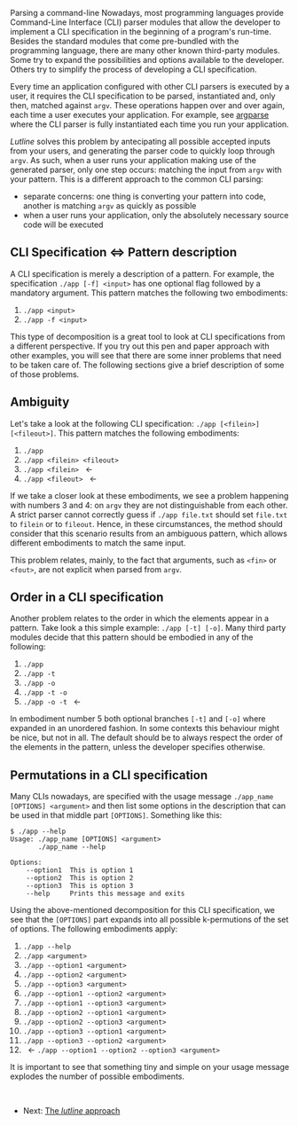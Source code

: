 Parsing a command-line
Nowadays, most programming languages provide Command-Line Interface (CLI)
parser modules that allow the developer to implement a CLI specification
in the beginning of a program's run-time. Besides the standard modules
that come pre-bundled with the programming language, there are many other
known third-party modules. Some try to expand the possibilities and options
available to the developer. Others try to simplify the process of
developing a CLI specification.

Every time an application configured with other CLI parsers is executed by a
user, it requires the CLI specification to be parsed, instantiated and, only
then, matched against `argv`. These operations happen over and over again,
each time a user executes your application. For example, see
[argparse](http://docs.python.org/3/library/argparse.html) where the CLI
parser is fully instantiated each time you run your application.

*Lutline* solves this problem by antecipating all possible accepted inputs
from your users, and generating the parser code to quickly loop through
`argv`. As such, when a user runs your application making use of the
generated parser, only one step occurs: matching the input from `argv` with
your pattern. This is a different approach to the common CLI parsing:

* separate concerns: one thing is converting your pattern into code, another is
  matching `argv` as quickly as possible
* when a user runs your application, only the absolutely necessary source
  code will be executed

## CLI Specification &hArr; Pattern description

A CLI specification is merely a description of a pattern. For example, the
specification `./app [-f] <input>` has one optional flag followed by a
mandatory argument. This pattern matches the following two embodiments:

1. `./app <input>`
2. `./app -f <input>`

This type of decomposition is a great tool to look at CLI specifications
from a different perspective. If you try out this pen and paper approach
with other examples, you will see that there are some inner problems that
need to be taken care of. The following sections give a brief description of
some of those problems.

## Ambiguity

Let's take a look at the following CLI specification: `./app [<filein>]
[<fileout>]`. This pattern matches the following embodiments:

1. `./app`
2. `./app <filein> <fileout>`
3. `./app <filein>` &nbsp;&nbsp;&larr; <span class="glyphicon glyphicon-eye-open"></span>
4. `./app <fileout>` &nbsp;&nbsp;&larr; <span class="glyphicon glyphicon-eye-open"></span>

If we take a closer look at these embodiments, we see a problem happening
with numbers 3 and 4: on `argv` they are not distinguishable from each other.
A strict parser cannot correctly guess if `./app file.txt` should set
`file.txt` to `filein` or to `fileout`. Hence, in these circumstances, the
method should consider that this scenario results from an ambiguous pattern,
which allows different embodiments to match the same input.

This problem relates, mainly, to the fact that arguments, such as `<fin>` or
`<fout>`, are not explicit when parsed from `argv`.

## Order in a CLI specification

Another problem relates to the order in which the elements appear in a pattern.
Take look a this simple example: `./app [-t] [-o]`. Many third party
modules decide that this pattern should be embodied in any of
the following:

1. `./app`
2. `./app -t`
3. `./app -o`
4. `./app -t -o`
5. `./app -o -t` &nbsp;&nbsp;&larr; <span class="glyphicon glyphicon-eye-open"></span>

In embodiment number 5 both optional branches `[-t]` and `[-o]` where
expanded in an unordered fashion. In some contexts this behaviour might be
nice, but not in all. The default should be to always respect the order of
the elements in the pattern, unless the developer specifies otherwise.

## Permutations in a CLI specification

Many CLIs nowadays, are specified with the usage message `./app_name
[OPTIONS] <argument>` and then list some options in the description that can
be used in that middle part `[OPTIONS]`. Something like this:

    $ ./app --help
    Usage: ./app_name [OPTIONS] <argument>
           ./app_name --help

    Options:
        --option1  This is option 1
        --option2  This is option 2
        --option3  This is option 3
        --help     Prints this message and exits

Using the above-mentioned decomposition for this CLI specification, we see
that the `[OPTIONS]` part expands into all possible k-permutions of the set
of options. The following embodiments apply:

1. `./app --help`
2. `./app <argument>`
3. `./app --option1 <argument>`
4. `./app --option2 <argument>`
5. `./app --option3 <argument>`
6. `./app --option1 --option2 <argument>`
7. `./app --option1 --option3 <argument>`
8. `./app --option2 --option1 <argument>`
9. `./app --option2 --option3 <argument>`
10. `./app --option3 --option1 <argument>`
11. `./app --option3 --option2 <argument>`
12. &nbsp;&nbsp;&larr; <span class="glyphicon glyphicon-eye-open"></span> `./app --option1 --option2 --option3 <argument>`

It is important to see that something tiny and simple on your usage message
explodes the number of possible embodiments.

<br>

* Next: [The *lutline* approach](solution.html)

<br>
